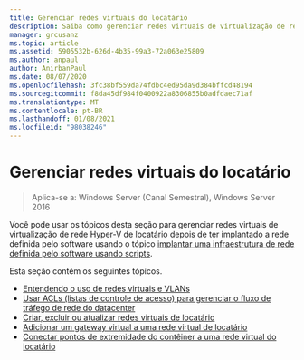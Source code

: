 ```yaml
---
title: Gerenciar redes virtuais do locatário
description: Saiba como gerenciar redes virtuais de virtualização de rede Hyper-V de locatário depois de implantar a rede definida pelo software.
manager: grcusanz
ms.topic: article
ms.assetid: 5905532b-626d-4b35-99a3-72a063e25809
ms.author: anpaul
author: AnirbanPaul
ms.date: 08/07/2020
ms.openlocfilehash: 3fc38bf559da74fdbc4ed95da9d384bffcd48194
ms.sourcegitcommit: f8da45df984f0400922a8306855b0adfdaec71af
ms.translationtype: MT
ms.contentlocale: pt-BR
ms.lasthandoff: 01/08/2021
ms.locfileid: "98038246"
---
```

# <a name="manage-tenant-virtual-networks"></a>Gerenciar redes virtuais do locatário

>Aplica-se a: Windows Server (Canal Semestral), Windows Server 2016

Você pode usar os tópicos desta seção para gerenciar redes virtuais de virtualização de rede Hyper-V de locatário depois de ter implantado a rede definida pelo software usando o tópico [implantar uma infraestrutura de rede definida pelo software usando scripts](../../sdn/deploy/Deploy-a-Software-Defined-Network-infrastructure-using-scripts.md).

Esta seção contém os seguintes tópicos.

- [Entendendo o uso de redes virtuais e VLANs](Understanding-Usage-of-Virtual-Networks-and-VLANs.md)
- [Usar ACLs (listas de controle de acesso) para gerenciar o fluxo de tráfego de rede do datacenter](use-acls-for-traffic-flow.md)
- [Criar, excluir ou atualizar redes virtuais de locatário](Create,-Delete,-or-Update-Tenant-Virtual-Networks.md)
- [Adicionar um gateway virtual a uma rede virtual de locatário](Add-a-Virtual-Gateway-to-a-Tenant-Virtual-Network.md)
- [Conectar pontos de extremidade do contêiner a uma rede virtual do locatário](Connect-container-endpoints-to-a-Tenant-Virtual-Network.md)



